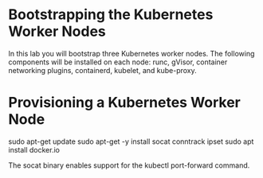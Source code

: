 Bootstrapping the Kubernetes Worker Nodes
=========================================

In this lab you will bootstrap three Kubernetes worker nodes. The following components will be installed on 
each node: runc, gVisor, container networking plugins, containerd, kubelet, and kube-proxy.

Provisioning a Kubernetes Worker Node
=====================================
sudo apt-get update
sudo apt-get -y install socat conntrack ipset
sudo apt install docker.io

The socat binary enables support for the kubectl port-forward command.



